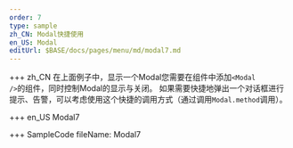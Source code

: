 ```yaml
--- 
order: 7
type: sample
zh_CN: Modal快捷使用
en_US: Modal 
editUrl: $BASE/docs/pages/menu/md/modal7.md
---
```


+++ zh_CN
在上面例子中，显示一个Modal您需要在组件中添加<Code>&lt;Modal /&gt;</Code>的组件，同时控制Modal的显示与关闭。
如果需要快捷地弹出一个对话框进行提示、告警，可以考虑使用这个快捷的调用方式（通过调用<Code>Modal.method</Code>调用）。


+++ en_US
Modal7

+++ SampleCode
fileName: Modal7
